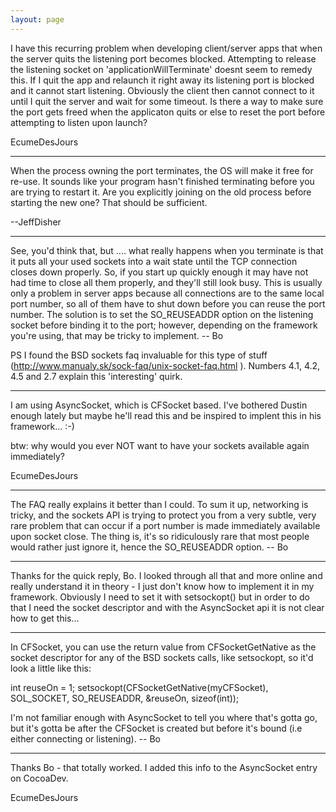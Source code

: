 ```yaml
---
layout: page
---
```


I have this recurring problem when developing client/server apps that when the server quits the listening port becomes blocked.  Attempting to release the listening socket on 'applicationWillTerminate' doesnt seem to remedy this.  If I quit the app and relaunch it right away its listening port is blocked and it cannot start listening.  Obviously the client then cannot connect to it until I quit the server and wait for some timeout.  Is there a way to make sure the port gets freed when the applicaton quits or else to reset the port before attempting to listen upon launch?

EcumeDesJours

----

When the process owning the port terminates, the OS will make it free for re-use.  It sounds like your program hasn't finished terminating before you are trying to restart it.  Are you explicitly joining on the old process before starting the new one?  That should be sufficient.

--JeffDisher

----

See, you'd think that, but .... what really happens when you terminate is that it puts all your used sockets into a wait state until the TCP connection closes down properly.  So, if you start up quickly enough it may have not had time to close all them properly, and they'll still look busy.  This is usually only a problem in server apps because all connections are to the same local port number, so all of them have to shut down before you can reuse the port number.  The solution is to set the SO_REUSEADDR option on the listening socket before binding it to the port; however, depending on the framework you're using, that may be tricky to implement. -- Bo

PS I found the BSD sockets faq invaluable for this type of stuff (http://www.manualy.sk/sock-faq/unix-socket-faq.html ).  Numbers 4.1, 4.2, 4.5 and 2.7 explain this 'interesting' quirk.

----

I am using AsyncSocket, which is CFSocket based.  I've bothered Dustin enough lately but maybe he'll read this and be inspired to implent this in his framework...  :-)

btw: why would you ever NOT want to have your sockets available again immediately?

EcumeDesJours

----

The FAQ really explains it better than I could.  To sum it up, networking is tricky, and the sockets API is trying to protect you from a very subtle, very rare problem that can occur if a port number is made immediately available upon socket close.  The thing is, it's so ridiculously rare that most people would rather just ignore it, hence the SO_REUSEADDR option. -- Bo

----

Thanks for the quick reply, Bo.  I looked through all that and more online and really understand it in theory - I just don't know how to implement it in my framework.  Obviously I need to set it with setsockopt() but in order to do that I need the socket descriptor and with the AsyncSocket api it is not clear how to get this...

----

In CFSocket, you can use the return value from CFSocketGetNative as the socket descriptor for any of the BSD sockets calls, like setsockopt, so it'd look a little like this:
    
int reuseOn = 1;
setsockopt(CFSocketGetNative(myCFSocket), SOL_SOCKET, SO_REUSEADDR, &reuseOn, sizeof(int));

I'm not familiar enough with AsyncSocket to tell you where that's gotta go, but it's gotta be after the CFSocket is created but before it's bound (i.e either connecting or listening).   -- Bo

----

Thanks Bo - that totally worked.  I added this info to the AsyncSocket entry on CocoaDev.

EcumeDesJours
